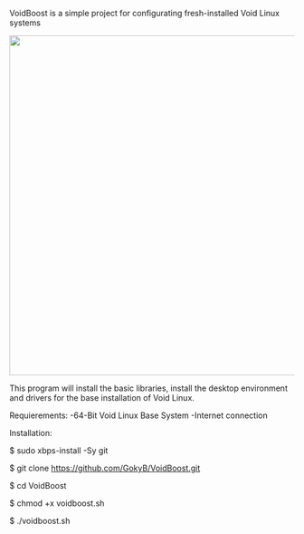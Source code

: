 VoidBoost is a simple project for configurating fresh-installed Void Linux systems

<p align='center'>
   <img src="https://user-images.githubusercontent.com/58221166/152702106-2c3c80d0-1d4d-4194-a1be-f8625188c0f8.png" height='600' width='600'>
</p>


This program will install the basic libraries, install the desktop environment and drivers for the base installation of Void Linux.

Requierements:
-64-Bit Void Linux Base System
-Internet connection

Installation:

$ sudo xbps-install -Sy git

$ git clone https://github.com/GokyB/VoidBoost.git

$ cd VoidBoost

$ chmod +x voidboost.sh

$ ./voidboost.sh
